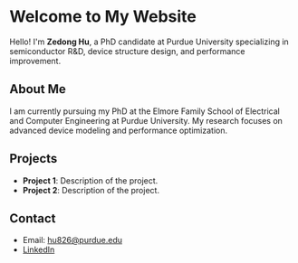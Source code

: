 <link rel="stylesheet" href="style.css">

# Welcome to My Website

Hello! I'm **Zedong Hu**, a PhD candidate at Purdue University specializing in semiconductor R&D, device structure design, and performance improvement.

## About Me
I am currently pursuing my PhD at the Elmore Family School of Electrical and Computer Engineering at Purdue University. My research focuses on advanced device modeling and performance optimization.

## Projects
- **Project 1**: Description of the project.
- **Project 2**: Description of the project.

## Contact
- Email: [hu826@purdue.edu](mailto:hu826@purdue.edu)
- [LinkedIn](www.linkedin.com/in/zedong-hu-935358214)
